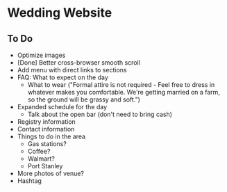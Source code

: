 # Wedding Website

## To Do

* Optimize images
* [Done] Better cross-browser smooth scroll
* Add menu with direct links to sections
* FAQ: What to expect on the day
  * What to wear ("Formal attire is not required - Feel free to dress in whatever makes you comfortable. We're getting married on a farm, so the ground will be grassy and soft.")
* Expanded schedule for the day
  * Talk about the open bar (don't need to bring cash)
* Registry information
* Contact information
* Things to do in the area
  * Gas stations?
  * Coffee?
  * Walmart?
  * Port Stanley
* More photos of venue?
* Hashtag
